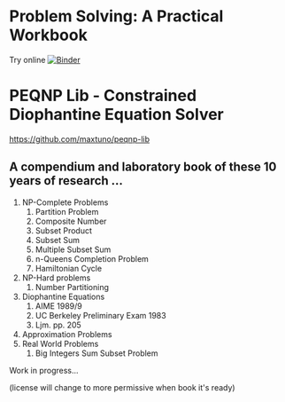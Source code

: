 # Problem Solving: A Practical Workbook

Try online [![Binder](https://mybinder.org/badge_logo.svg)](https://mybinder.org/v2/gh/maxtuno/problem-solving-book/master)

# PEQNP Lib - Constrained Diophantine Equation Solver 
https://github.com/maxtuno/peqnp-lib

## A compendium and laboratory book of these 10 years of research ...

1. NP-Complete Problems
    1. Partition Problem
    2. Composite Number
    3. Subset Product
    4. Subset Sum
    5. Multiple Subset Sum
    6. n-Queens Completion Problem
    7. Hamiltonian Cycle
2. NP-Hard problems
    1. Number Partitioning
3. Diophantine Equations
    1. AIME 1989/9
    2. UC Berkeley Preliminary Exam 1983
    3. Ljm. pp. 205
4. Approximation Problems
5. Real World Problems
    1. Big Integers Sum Subset Problem
    
Work in progress...

(license will change to more permissive when book it's ready)
